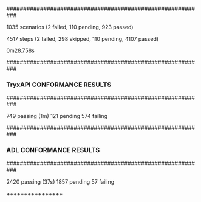 
###########################################################

1035 scenarios (2 failed, 110 pending, 923 passed)

4517 steps (2 failed, 298 skipped, 110 pending, 4107 passed)

0m28.758s

###########################################################
### TryxAPI CONFORMANCE RESULTS
###########################################################

  749 passing (1m)
  121 pending
  574 failing


###########################################################
### ADL CONFORMANCE RESULTS
###########################################################

  2420 passing (37s)
  1857 pending
  57 failing


++++++++++++++++
